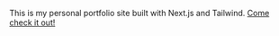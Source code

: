 This is my personal portfolio site built with Next.js and Tailwind. [Come check it out!](https://www.ramsayromero.com/)
